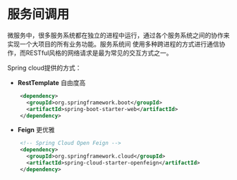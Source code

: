 # 服务间调用
微服务中，很多服务系统都在独立的进程中运行，通过各个服务系统之间的协作来实现一个大项目的所有业务功能。服务系统间 使用多种跨进程的方式进行通信协作，而RESTful风格的网络请求是最为常见的交互方式之一。

Spring cloud提供的方式：

* **RestTemplate** 自由度高
```xml
    <dependency>
      <groupId>org.springframework.boot</groupId>
      <artifactId>spring-boot-starter-web</artifactId>
    </dependency>
```

* **Feign** 更优雅
```xml
    <!-- Spring Cloud Open Feign -->
    <dependency>
      <groupId>org.springframework.cloud</groupId>
      <artifactId>spring-cloud-starter-openfeign</artifactId>
    </dependency>
```



